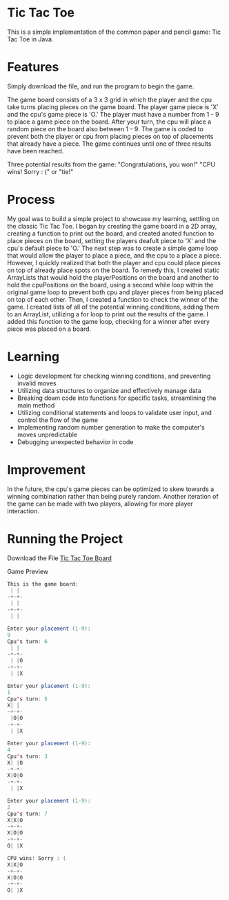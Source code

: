# Tic Tac Toe 
This is a simple implementation of the common paper and pencil game: Tic Tac Toe in Java.

# Features
Simply download the file, and run the program to begin the game. 

The game board consists of a 3 x 3 grid in which the player and the cpu take turns placing pieces on the game board. 
The player game piece is 'X' and the cpu's game piece is 'O.'
The player must have a number from 1 - 9 to place a game piece on the board. 
After your turn, the cpu will place a random piece on the board also between 1 - 9. 
The game is coded to prevent both the player or cpu from placing pieces on top of placements that already have a piece.
The game continues until one of three results have been reached.

Three potential results from the game: "Congratulations, you won!" "CPU wins! Sorry : (" or "tie!"

# Process
My goal was to build a simple project to showcase my learning, settling on the classic Tic Tac Toe. 
I began by creating the game board in a 2D array, creating a function to print out the board, and created anoted function to place pieces on the board, setting the players deafult piece to 'X' and the cpu's default piece to 'O.'
The next step was to create a simple game loop that would allow the player to place a piece, and the cpu to a place a piece. However, I quickly realized that both the player and cpu could place pieces on top of already place spots on the board. 
To remedy this, I created static ArrayLists that would hold the playerPositions on the board and another to hold the cpuPositions on the board, using a second while loop within the original game loop to prevent both cpu and player pieces from being placed on top of each other. 
Then, I created a function to check the winner of the game. I created lists of all of the potential winning conditions, adding them to an ArrayList, utilizing a for loop to print out the results of the game. 
I added this function to the game loop, checking for a winner after every piece was placed on a board.


# Learning
- Logic development for checking winning conditions, and preventing invalid moves
- Utilizing data structures to organize and effectively manage data
- Breaking down code into functions for specific tasks, streamlining the main method
- Utilizing conditional statements and loops to validate user input, and control the flow of the game
- Implementing random number generation to make the computer's moves unpredictable
- Debugging unexpected behavior in code 

# Improvement
In the future, the cpu's game pieces can be optimized to skew towards a winning combination rather than being purely random. 
Another iteration of the game can be made with two players, allowing for more player interaction.


# Running the Project

Download the File
[Tic Tac Toe Board](https://github.com/znzhenn/Tic-Tac-Toe-Board/blob/main/TicTacToe.java)

Game Preview
```Java
This is the game board: 
 | | 
-+-+-
 | | 
-+-+-
 | | 

Enter your placement (1-9): 
9
Cpu's turn: 6
 | | 
-+-+-
 | |O
-+-+-
 | |X

Enter your placement (1-9): 
1
Cpu's turn: 5
X| | 
-+-+-
 |O|O
-+-+-
 | |X

Enter your placement (1-9): 
4
Cpu's turn: 3
X| |O
-+-+-
X|O|O
-+-+-
 | |X

Enter your placement (1-9): 
2
Cpu's turn: 7
X|X|O
-+-+-
X|O|O
-+-+-
O| |X

CPU wins! Sorry : (
X|X|O
-+-+-
X|O|O
-+-+-
O| |X

```
